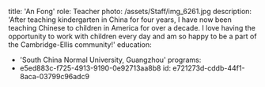 title: 'An Fong'
role: Teacher
photo: /assets/Staff/img_6261.jpg
description: 'After teaching kindergarten in China for four years, I have now been teaching Chinese to children in America for over a decade. I love having the opportunity to work with children every day and am so happy to be a part of the Cambridge-Ellis community!'
education:
  - 'South China Normal University, Guangzhou'
programs:
  - e5ed883c-f725-4913-9190-0e92713aa8b8
id: e721273d-cddb-44f1-8aca-03799c96adc9
